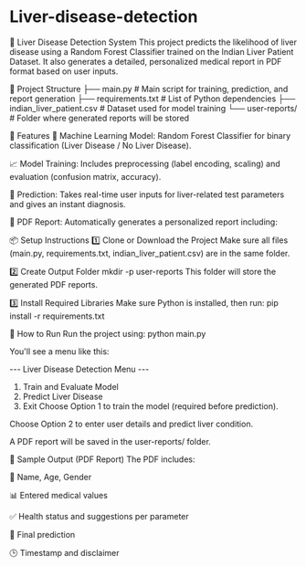 # Liver-disease-detection

🧪 Liver Disease Detection System
This project predicts the likelihood of liver disease using a Random Forest Classifier trained on the Indian Liver Patient Dataset. It also generates a detailed, personalized medical report in PDF format based on user inputs.

📁 Project Structure
├── main.py                   # Main script for training, prediction, and report generation
├── requirements.txt          # List of Python dependencies
├── indian_liver_patient.csv  # Dataset used for model training
└── user-reports/             # Folder where generated reports will be stored

🚀 Features
🔬 Machine Learning Model: Random Forest Classifier for binary classification (Liver Disease / No Liver Disease).

📈 Model Training: Includes preprocessing (label encoding, scaling) and evaluation (confusion matrix, accuracy).

🧾 Prediction: Takes real-time user inputs for liver-related test parameters and gives an instant diagnosis.

📄 PDF Report: Automatically generates a personalized report including:

📦 Setup Instructions
1️⃣ Clone or Download the Project
Make sure all files (main.py, requirements.txt, indian_liver_patient.csv) are in the same folder.

2️⃣ Create Output Folder
    mkdir -p user-reports
This folder will store the generated PDF reports.

3️⃣ Install Required Libraries
Make sure Python is installed, then run:
pip install -r requirements.txt

🏃 How to Run
Run the project using:
python main.py

You'll see a menu like this:

--- Liver Disease Detection Menu ---
1. Train and Evaluate Model
2. Predict Liver Disease
3. Exit
Choose Option 1 to train the model (required before prediction).

Choose Option 2 to enter user details and predict liver condition.

A PDF report will be saved in the user-reports/ folder.

📄 Sample Output (PDF Report)
The PDF includes:

👤 Name, Age, Gender

📊 Entered medical values

✅ Health status and suggestions per parameter

📌 Final prediction

🕒 Timestamp and disclaimer
